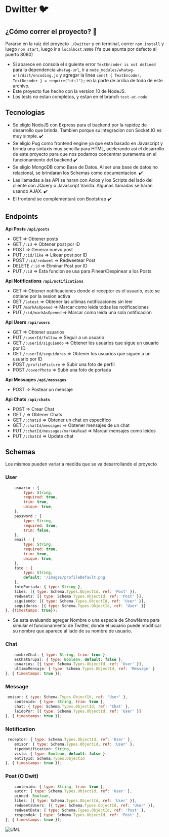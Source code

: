 # Dwitter 🐦

## ¿Cómo correr el proyecto? 👀
Pararse en la raiz del proyecto `./Dwitter` y en terminal, correr `npm install` y luego `npm start`, luego ir a `localhost:8080` (Ya que apunta por defecto al puerto 8080)

* Si aparece en consola el siguiente error `TextEncoder is not defined` para la dependencia `whatwg-url`, ir a `node_modules/whatwg-url/dist/encoding.js` y agregar la linea `const { TextEncoder, TextDecoder } = require("util");` en la parte de arriba de todo de este archivo. 
* Este proyecto fue hecho con la version 10 de NodeJS. 
* Los tests no estan completos, y estan en el branch `test-at-node`

## Tecnologias
* Se eligio NodeJS con Express para el backend por la rapidez de desarrollo que brinda. Tambien porque su integracion con Socket.IO es muy simple. ✔️
* Se eligio Pug como frontend engine ya que esta basado en Javascript y brinda una sintaxis muy sencilla para HTML, acelerando asi el desarrollo de este proyecto para que nos podamos concentrar puramente en el funcionamiento del backend ✔️
* Se eligio MongoDB como Base de Datos. Al ser una base de datos no relacional, se brindaran los Schemas como documentacion. ✔️
* Las llamadas a las API se haran con Axios y los Scripts del lado del cliente con JQuery o Javascript Vanilla. Algunas llamadas se harán usando AJAX. ✔️
* El frontend se complementará con Bootstrap ✔️

## Endpoints
**Api Posts `/api/posts`**
* GET => Obtener posts
* GET `/:id` => Obtener post por ID
* POST => Generar nuevo post
* PUT `/:id/like` => Likear post por ID
* POST `/:id/redweet` => Redweetear Post
* DELETE `/:id` => Eliminar Post por ID
* PUT `/:id` => Esta funcion se usa para Pinear/Despinear a los Posts

**Api Notifications `/api/notifications`**
* GET => Obtener notificaciones donde el receptor es el usuario, esto se obtiene por la sesion activa
* GET `/latest` => Obtener las ultimas notificaciones sin leer
* PUT `/markAsOpened` => Marcar como leida todas las notificaciones
* PUT `/:id/markAsOpened` => Marcar como leida una sola notificacion

**Api Users `/api/users`**
* GET => Obtener usuarios
* PUT `/:userId/follow` => Seguir a un usuario
* GET `/:userId/siguiendo` => Obtener los usuarios que sigue un usuario por ID
* GET `/:userId/seguidores` => Obtener los usuarios que siguen a un usuario por ID
* POST `/profilePicture` => Subir una foto de perfil
* POST `/coverPhoto` => Subir una foto de portada

**Api Messages `/api/messages`**
* POST => Postear un mensaje

**Api Chats `/api/chats`**
* POST => Crear Chat
* GET `/` => Obtener Chats
* GET `/:chatId` => Obtener un chat en especifico
* GET `/:chatId/messages` => Obtener mensajes de un chat
* PUT `/:chatId/messages/markAsRead` => Marcar mensajes como leidos
* PUT `/:chatId` => Update chat

## Schemas
Los mismos pueden variar a medida que se va desarrollando el proyecto
### User
```javascript
    usuario : {
        type: String,
        required: true,
        trim: true,
        unique: true,
    },
    password : {
        type: String,
        required: true,
        trim: false,
    },
    email : {
        type: String,
        required: true,
        trim: true,
        unique: true,
    },
    foto : {
        type: String,
        default: '/images/profileDefault.png'
    },
    fotoPortada: { type: String },
    likes: [{ type: Schema.Types.ObjectId, ref: 'Post' }],
    redweets: [{ type: Schema.Types.ObjectId, ref: 'Post' }],
    siguiendo: [{ type: Schema.Types.ObjectId, ref: 'User' }],
    seguidores: [{ type: Schema.Types.ObjectId, ref: 'User' }]
}, {timestamps: true});
``` 
* Se esta evaluando agregar Nombre o una especie de ShowName para simular el funcionamiento de Twitter, donde el usuario puede modificar su nombre que aparece al lado de su nombre de usuario.

### Chat 

```javascript
    nombreChat: { type: String, trim: true },
    esChatGrupal: { type: Boolean, default: false },
    usuarios: [{ type: Schema.Types.ObjectId, ref: 'User' }],
    ultimoMensaje: { type: Schema.Types.ObjectId, ref: 'Message' }
}, { timestamps: true });
```
### Message 

```javascript
 emisor: { type: Schema.Types.ObjectId, ref: 'User' },
    contenido: { type: String, trim: true },
    chat: { type: Schema.Types.ObjectId, ref: 'Chat' },
    leidoPor: [{ type: Schema.Types.ObjectId, ref: 'User' }]
}, { timestamps: true });
```

### Notification

```javascript
 receptor: { type: Schema.Types.ObjectId, ref: 'User' },
    emisor: { type: Schema.Types.ObjectId, ref: 'User' },
    tipoNotificacion: String,
    visto: { type: Boolean, default: false },
    entityId: Schema.Types.ObjectId
}, { timestamps: true });
```

### Post (O Dwit)

```javascript
    contenido: { type: String, trim: true },
    autor: { type: Schema.Types.ObjectId, ref: 'User' },
    pinned: Boolean,
    likes: [{ type: Schema.Types.ObjectId, ref: 'User' }],
    redweetsUsers: [{ type: Schema.Types.ObjectId, ref: 'User' }],
    redweetData: { type: Schema.Types.ObjectId, ref: 'Post' },
    respondeA: { type: Schema.Types.ObjectId, ref: 'Post' },
}, { timestamps: true });
```

![UML](./assets/UML.jpg)
